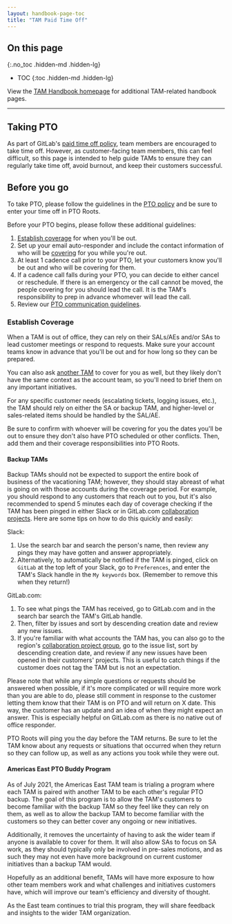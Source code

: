 ```yaml
---
layout: handbook-page-toc
title: "TAM Paid Time Off"
---
```


## On this page
{:.no_toc .hidden-md .hidden-lg}

- TOC
{:toc .hidden-md .hidden-lg}

View the [TAM Handbook homepage](/handbook/customer-success/tam/) for additional TAM-related handbook pages.

---

## Taking PTO

As part of GitLab's [paid time off policy](/handbook/paid-time-off/), team members are encouraged to take time off. However, as customer-facing team members, this can feel difficult, so this page is intended to help guide TAMs to ensure they can regularly take time off, avoid burnout, and keep their customers successful.

## Before you go

To take PTO, please follow the guidelines in the [PTO policy](/handbook/paid-time-off/) and be sure to enter your time off in PTO Roots.

Before your PTO begins, please follow these additional guidelines:

1. [Establish coverage](#establish-coverage) for when you'll be out.
1. Set up your email auto-responder and include the contact information of who will be [covering](#establish-coverage) for you while you're out.
1. At least 1 cadence call prior to your PTO, let your customers know you'll be out and who will be covering for them.
1. If a cadence call falls during your PTO, you can decide to either cancel or reschedule. If there is an emergency or the call cannot be moved, the people covering for you should lead the call. It is the TAM's responsibility to prep in advance whomever will lead the call.
1. Review our [PTO communication guidelines](/handbook/paid-time-off/#communicating-your-time-off).

### Establish Coverage

When a TAM is out of office, they can rely on their SALs/AEs and/or SAs to lead customer meetings or respond to requests. Make sure your account teams know in advance that you'll be out and for how long so they can be prepared.

You can also ask [another TAM](#backup-tams) to cover for you as well, but they likely don't have the same context as the account team, so you'll need to brief them on any important initiatives.

For any specific customer needs (escalating tickets, logging issues, etc.), the TAM should rely on either the SA or backup TAM, and higher-level or sales-related items should be handled by the SAL/AE.

Be sure to confirm with whoever will be covering for you the dates you'll be out to ensure they don't also have PTO scheduled or other conflicts. Then, add them and their coverage responsibilities into PTO Roots.

#### Backup TAMs

Backup TAMs should not be expected to support the entire book of business of the vacationing TAM; however, they should stay abreast of what is going on with those accounts during the coverage period. For example, you should respond to any customers that reach out to you, but it's also recommended to spend 5 minutes each day of coverage checking if the TAM has been pinged in either Slack or in GitLab.com [collaboration projects](/handbook/customer-success/tam/engagement/). Here are some tips on how to do this quickly and easily:

Slack:
1. Use the search bar and search the person's name, then review any pings they may have gotten and answer appropriately.  
1. Alternatively, to automatically be notified if the TAM is pinged, click on `GitLab` at the top left of your Slack, go to `Preferences`, and enter the TAM's Slack handle in the `My keywords` box. (Remember to remove this when they return!)

GitLab.com:
1. To see what pings the TAM has received, go to GitLab.com and in the search bar search the TAM's GitLab handle.
1. Then, filter by issues and sort by descending creation date and review any new issues.
1. If you're familiar with what accounts the TAM has, you can also go to the region's [collaboration project group](https://gitlab.com/gitlab-com/account-management), go to the issue list, sort by descending creation date, and review if any new issues have been opened in their customers' projects. This is useful to catch things if the customer does not tag the TAM but is not an expectation.

Please note that while any simple questions or requests should be answered when possible, if it's more complicated or will require more work than you are able to do, please still comment in response to the customer letting them know that their TAM is on PTO and will return on X date. This way, the customer has an update and an idea of when they might expect an answer. This is especially helpful on GitLab.com as there is no native out of office responder.

PTO Roots will ping you the day before the TAM returns. Be sure to let the TAM know about any requests or situations that occurred when they return so they can follow up, as well as any actions you took while they were out.

#### Americas East PTO Buddy Program

As of July 2021, the Americas East TAM team is trialing a program where each TAM is paired with another TAM to be each other's regular PTO backup. The goal of this program is to allow the TAM's customers to become familiar with the backup TAM so they feel like they can rely on them, as well as to allow the backup TAM to become familiar with the customers so they can better cover any ongoing or new initiatives.

Additionally, it removes the uncertainty of having to ask the wider team if anyone is available to cover for them. It will also allow SAs to focus on SA work, as they should typically only be involved in pre-sales motions, and as such they may not even have more background on current customer initiatives than a backup TAM would.

Hopefully as an additional benefit, TAMs will have more exposure to how other team members work and what challenges and initiatives customers have, which will improve our team's efficiency and diversity of thought.

As the East team continues to trial this program, they will share feedback and insights to the wider TAM organization.
